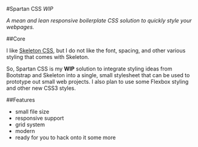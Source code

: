#Spartan CSS _WIP_

_A mean and lean responsive boilerplate CSS solution to quickly style your webpages._

##Core

I like [Skeleton CSS](https://github.com/dhg/Skeleton), but I do not like the font, spacing, and other various styling that comes with Skeleton.

So, Spartan CSS is my __WIP__ solution to integrate styling ideas from Bootstrap and Skeleton into a single, small stylesheet that can be used to prototype out small web projects. I also plan to use some Flexbox styling and other new CSS3 styles.

##Features

- small file size
- responsive support
- grid system
- modern
- ready for you to hack onto it some more





